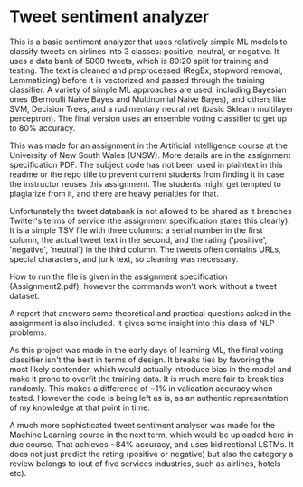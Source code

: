 # Tweet sentiment analyzer
This is a basic sentiment analyzer that uses relatively simple ML models to classify tweets on airlines into 3 classes: positive, neutral, or negative. It uses a data bank of 5000 tweets, which is 80:20 split for training and testing. The text is cleaned and preprocessed (RegEx, stopword removal, Lemmatizing) before it is vectorized and passed through the training classifier. A variety of simple ML approaches are used, including Bayesian ones (Bernoulli Naive Bayes and Multinomial Naive Bayes), and others like SVM, Decision Trees, and a rudimentary neural net (basic Sklearn multilayer perceptron). The final version uses an ensemble voting classifier to get up to 80% accuracy.

This was made for an assignment in the Artificial Intelligence course at the University of New South Wales (UNSW). More details are in the assignment specification PDF. The subject code has not been used in plaintext in this readme or the repo title to prevent current students from finding it in case the instructor reuses this assignment. The students might get tempted to plagiarize from it, and there are heavy penalties for that.

Unfortunately the tweet databank is not allowed to be shared as it breaches Twitter's terms of service (the assignment specification states this clearly). It is a simple TSV file with three columns: a serial number in the first column, the actual tweet text in the second, and the rating ('positive', 'negative', 'neutral') in the third column. The tweets often contains URLs, special characters, and junk text, so cleaning was necessary.

How to run the file is given in the assignment specification (Assignment2.pdf); however the commands won't work without a tweet dataset.

A report that answers some theoretical and practical questions asked in the assignment is also included. It gives some insight into this class of NLP problems.

As this project was made in the early days of learning ML, the final voting classifier isn't the best in terms of design. It breaks ties by favoring the most likely contender, which would actually introduce bias in the model and make it prone to overfit the training data. It is much more fair to break ties randomly. This makes a difference of ~1% in validation accuracy when tested. However the code is being left as is, as an authentic representation of my knowledge at that point in time.

A much more sophisticated tweet sentiment analyser was made for the Machine Learning course in the next term, which would be uploaded here in due course. That achieves ~84% accuracy, and uses bidirectional LSTMs. It does not just predict the rating (positive or negative) but also the category a review belongs to (out of five services industries, such as airlines, hotels etc).
